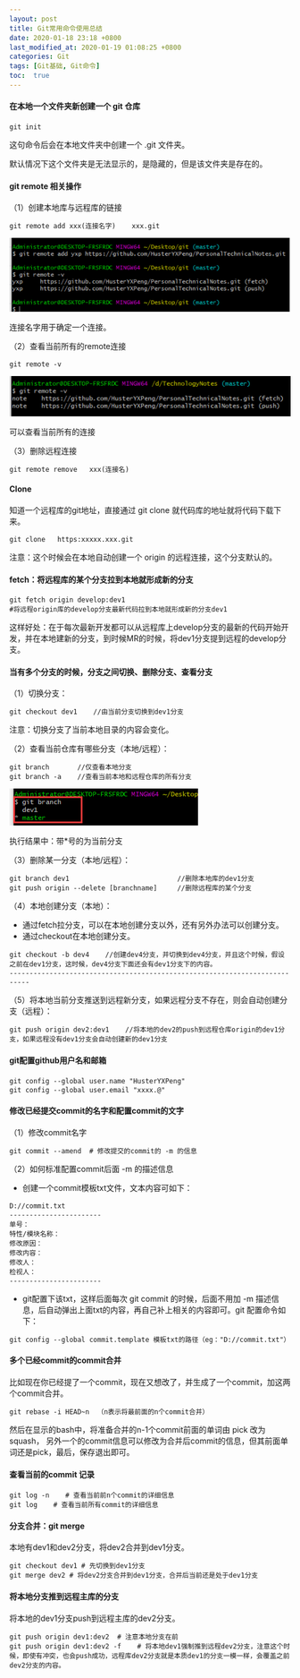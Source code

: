 ```yaml
---
layout: post
title: Git常用命令使用总结
date: 2020-01-18 23:18 +0800
last_modified_at: 2020-01-19 01:08:25 +0800
categories: Git
tags: [Git基础, Git命令]
toc:  true
---
```


#### 在本地一个文件夹新创建一个 git 仓库

```
git init 
```

这句命令后会在本地文件夹中创建一个 .git 文件夹。

默认情况下这个文件夹是无法显示的，是隐藏的，但是该文件夹是存在的。



#### git remote 相关操作

（1）创建本地库与远程库的链接

```
git remote add xxx(连接名字)    xxx.git
```

![1572437584873](/image/1572437584873.png)

连接名字用于确定一个连接。

（2）查看当前所有的remote连接

```
git remote -v
```

![1572437693305](/image/1572437693305.png)

可以查看当前所有的连接

（3）删除远程连接

```
git remote remove   xxx(连接名)
```



#### Clone

知道一个远程库的git地址，直接通过  git clone 就代码库的地址就将代码下载下来。

```
git clone   https:xxxxx.xxx.git
```

注意：这个时候会在本地自动创建一个 origin 的远程连接，这个分支默认的。



#### fetch：将远程库的某个分支拉到本地就形成新的分支

```
git fetch origin develop:dev1
#将远程origin库的develop分支最新代码拉到本地就形成新的分支dev1
```

这样好处：在于每次最新开发都可以从远程库上develop分支的最新的代码开始开发，并在本地建新的分支，到时候MR的时候，将dev1分支提到远程的develop分支。



#### 当有多个分支的时候，分支之间切换、删除分支、查看分支

（1）切换分支：

```
git checkout dev1    //由当前分支切换到dev1分支
```

注意：切换分支了当前本地目录的内容会变化。

（2）查看当前仓库有哪些分支（本地/远程）：

```
git branch       //仅查看本地分支
git branch -a    //查看当前本地和远程仓库的所有分支
```

![1572438860560](/image/1572438860560.png)

执行结果中：带*号的为当前分支

（3）删除某一分支（本地/远程）：

```
git branch dev1                           //删除本地库的dev1分支
git push origin --delete [branchname]     //删除远程库的某个分支
```

（4）本地创建分支（本地）：

- 通过fetch拉分支，可以在本地创建分支以外，还有另外办法可以创建分支。
- 通过checkout在本地创建分支。

```
git checkout -b dev4    //创建dev4分支，并切换到dev4分支，并且这个时候，假设之前在dev1分支，这时候，dev4分支下面还会有dev1分支下的内容。
---------------------------------------------------------------------------
```

（5）将本地当前分支推送到远程新分支，如果远程分支不存在，则会自动创建分支（远程）：

```
git push origin dev2:dev1    //将本地的dev2的push到远程仓库origin的dev1分支，如果远程没有dev1分支会自动创建新的dev1分支
```

#### git配置github用户名和邮箱

```
git config --global user.name "HusterYXPeng"
git config --global user.email "xxxx.@" 
```

#### 修改已经提交commit的名字和配置commit的文字

（1）修改commit名字

```
git commit --amend  # 修改提交的commit的 -m 的信息
```

（2）如何标准配置commit后面 -m 的描述信息

- 创建一个commit模板txt文件，文本内容可如下：

```
D://commit.txt
-----------------------
单号：
特性/模块名称：
修改原因：
修改内容：
修改人：
检视人：
-----------------------
```

- git配置下该txt，这样后面每次 git commit 的时候，后面不用加 -m 描述信息，后自动弹出上面txt的内容，再自己补上相关的内容即可。git 配置命令如下：

```
git config --global commit.template 模板txt的路径（eg："D://commit.txt"）
```



#### 多个已经commit的commit合并

比如现在你已经提了一个commit，现在又想改了，并生成了一个commit，加这两个commit合并。

```
git rebase -i HEAD~n  （n表示将最前面的n个commit合并）
```

然后在显示的bash中，将准备合并的n-1个commit前面的单词由 pick 改为 squash， 另外一个的commit信息可以修改为合并后commit的信息，但其前面单词还是pick，最后，保存退出即可。



#### 查看当前的commit 记录

```
git log -n    # 查看当前前n个commit的详细信息
git log    # 查看当前所有commit的详细信息
```



#### 分支合并：git merge

本地有dev1和dev2分支，将dev2合并到dev1分支。

```
git checkout dev1 # 先切换到dev1分支
git merge dev2 # 将dev2分支合并到dev1分支，合并后当前还是处于dev1分支
```



#### 将本地分支推到远程主库的分支

将本地的dev1分支push到远程主库的dev2分支。

```
git push origin dev1:dev2  # 注意本地分支在前
git push origin dev1:dev2 -f    # 将本地dev1强制推到远程dev2分支，注意这个时候，即使有冲突，也会push成功，远程库dev2分支就是本质dev1的分支一模一样，会覆盖之前dev2分支的内容。
```

